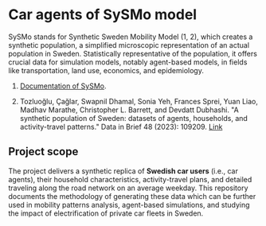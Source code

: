 # Car agents of SySMo model
SySMo stands for Synthetic Sweden Mobility Model (1, 2), which creates a synthetic population, a simplified microscopic representation of an actual population in Sweden. 
Statistically representative of the population, it offers crucial data for simulation models, notably agent-based models, in fields like transportation, land use, economics, and epidemiology.

1. [Documentation of SySMo](https://research.chalmers.se/publication/531094).

2. Tozluoğlu, Çağlar, Swapnil Dhamal, Sonia Yeh, Frances Sprei, Yuan Liao, Madhav Marathe, Christopher L. Barrett, and Devdatt Dubhashi. "A synthetic population of Sweden: datasets of agents, households, and activity-travel patterns." Data in Brief 48 (2023): 109209.
[Link](https://www.sciencedirect.com/science/article/pii/S2352340923003281?via%3Dihub)

## Project scope
The project delivers a synthetic replica of **Swedish car users** (i.e., car agents), their household characteristics, activity-travel plans, and detailed traveling along the road network on an average weekday.
This repository documents the methodology of generating these data which can be further used in mobility patterns analysis, agent-based simulations, and studying the impact of electrification of private car fleets in Sweden.
